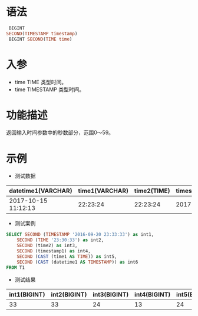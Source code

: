 # 语法

```sql
 BIGINT
SECOND(TIMESTAMP timestamp)
 BIGINT SECOND(TIME time)
```

# 入参

- time TIME 类型时间。
- time TIMESTAMP 类型时间。

# 功能描述

返回输入时间参数中的秒数部分，范围0～59。

# 示例

- 测试数据

| datetime1(VARCHAR)  | time1(VARCHAR) | time2(TIME) | timestamp1(TIMESTAMP) |
|---------------------|----------------|-------------|-----------------------|
| 2017-10-15 11:12:13 | 22:23:24       | 22:23:24    | 2017-10-15 11:12:13   |

- 测试案例

```sql
SELECT SECOND (TIMESTAMP '2016-09-20 23:33:33') as int1,
    SECOND (TIME '23:30:33') as int2,
    SECOND (time2) as int3,
    SECOND (timestamp1) as int4,
    SECOND (CAST (time1 AS TIME)) as int5,
    SECOND (CAST (datetime1 AS TIMESTAMP)) as int6
FROM T1
```

- 测试结果

| int1(BIGINT) | int2(BIGINT) | int3(BIGINT) | int4(BIGINT) | int5(BIGINT) | int6(BIGINT) |
|--------------|--------------|--------------|--------------|--------------|--------------|
| 33           | 33           | 24           | 13           | 24           | 13           |

